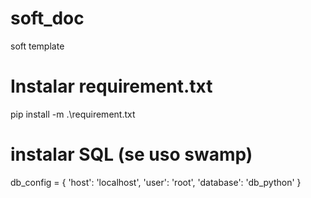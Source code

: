 # soft_doc
 soft template

# Instalar requirement.txt
pip install -m .\requirement.txt

# instalar SQL (se uso swamp)

db_config = {
    'host': 'localhost',
    'user': 'root',
    'database': 'db_python'
}